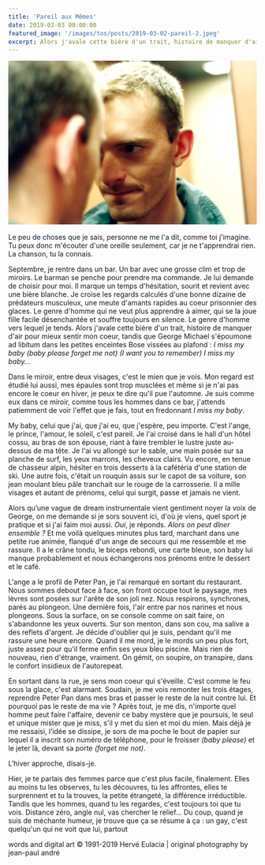 ```yaml
---
title: 'Pareil aux Mêmes'
date: 2019-03-03 00:00:00
featured_image: '/images/tos/posts/2019-03-02-pareil-2.jpeg'
excerpt: Alors j'avale cette bière d'un trait, histoire de manquer d'air pour mieux sentir mon coeur, tandis que George Michael s'époumone ad libitum dans les petites enceintes Bose vissées au plafond.
---
```


![](/images/tos/posts/2019-03-02-pareil.jpeg)

Le peu de choses que je sais, personne ne me l'a dit, comme toi j'imagine. Tu peux donc m'écouter d'une oreille seulement, car je ne t'apprendrai rien. La chanson, tu la connais.

Septembre, je rentre dans un bar. Un bar avec une grosse clim et trop de miroirs. Le barman se penche pour prendre ma commande. Je lui demande de choisir pour moi. Il marque un temps d'hésitation, sourit et revient avec une bière blanche. Je croise les regards calculés d'une bonne dizaine de prédateurs musculeux, une meute d'amants rapides au coeur prisonnier des glaces. Le genre d'homme qui ne veut plus apprendre à aimer, qui se la joue fille facile désenchantée et souffre toujours en silence. Le genre d'homme vers lequel je tends. Alors j'avale cette bière d'un trait, histoire de manquer d'air pour mieux sentir mon coeur, tandis que George Michael s'époumone ad libitum dans les petites enceintes Bose vissées au plafond : *I miss my baby (baby please forget me not) (I want you to remember) I miss my baby...*


Dans le miroir, entre deux visages, c'est le mien que je vois. Mon regard est étudié lui aussi, mes épaules sont trop musclées et même si je n'ai pas encore le coeur en hiver, je peux te dire qu'il pue l'automne. Je suis comme eux dans ce miroir, comme tous les hommes dans ce bar, j'attends patiemment de voir l'effet que je fais, tout en fredonnant *I miss my baby*.


My baby, celui que j'ai, que j'ai eu, que j'espère, peu importe. C'est l'ange, le prince, l'amour, le soleil, c'est pareil. Je l'ai croisé dans le hall d'un hôtel cossu, au bras de son épouse, riant à faire trembler le lustre juste au-dessus de ma tête. Je l'ai vu allongé sur le sable, une main posée sur sa planche de surf, les yeux marrons, les cheveux clairs. Vu encore, en tenue de chasseur alpin, hésiter en trois desserts à la cafétéria d'une station de ski. Une autre fois, c'était un rouquin assis sur le capot de sa voiture, son jean moulant bleu pâle tranchait sur le rouge de la carrosserie. Il a mille visages et autant de prénoms, celui qui surgit, passe et jamais ne vient.


Alors qu’une vague de dream instrumentale vient gentiment noyer la voix de George, on me demande si je sors souvent ici, d'où je viens, quel sport je pratique et si j'ai faim moi aussi. *Oui*, je réponds. *Alors on peut dîner ensemble ?* Et me voilà quelques minutes plus tard, marchant dans une petite rue animée, flanqué d'un ange de secours qui me ressemble et me rassure. Il a le crâne tondu, le biceps rebondi, une carte bleue, son baby lui manque probablement et nous échangerons nos prénoms entre le dessert et le café.


L'ange a le profil de Peter Pan, je l'ai remarqué en sortant du restaurant. Nous sommes debout face à face, son front occupe tout le paysage, mes lèvres sont posées sur l'arête de son joli nez. Nous respirons, synchrones, parés au plongeon. Une dernière fois, l'air entre par nos narines et nous plongeons. Sous la surface, on se console comme on sait faire, on s'abandonne les yeux ouverts. Sur son menton, dans son cou, ma salive a des reflets d'argent. Je décide d'oublier qui je suis, pendant qu'il me rassure une heure encore. Quand il me mord, je le mords un peu plus fort, juste assez pour qu'il ferme enfin ses yeux bleu piscine. Mais rien de nouveau, rien d'étrange, vraiment. On gémit, on soupire, on transpire, dans le confort insidieux de l'autorepeat.


En sortant dans la rue, je sens mon coeur qui s'éveille. C'est comme le feu sous la glace, c'est alarmant. Soudain, je me vois remonter les trois étages, reprendre Peter Pan dans mes bras et passer le reste de la nuit contre lui. Et pourquoi pas le reste de ma vie ? Après tout, je me dis, n'importe quel homme peut faire l'affaire, devenir ce baby mystère que je poursuis, le seul et unique mister que je miss, s'il y met du sien et moi du mien. Mais déjà je me ressaisi, l’idée se dissipe, je sors de ma poche le bout de papier sur lequel il a inscrit son numéro de téléphone, pour le froisser *(baby please)* et le jeter là, devant sa porte *(forget me not)*.


L'hiver approche, disais-je.


Hier, je te parlais des femmes parce que c'est plus facile, finalement. Elles au moins tu les observes, tu les découvres, tu les affrontes, elles te surprennent et tu la trouves, la petite étrangeté, la différence irréductible. Tandis que les hommes, quand tu les regardes, c'est toujours toi que tu vois. Distance zéro, angle nul, vas chercher le relief... Du coup, quand je suis de méchante humeur, je trouve que ça se résume à ça : un gay, c'est quelqu'un qui ne voit que lui, partout

<div class="footer__post__copyright">words and digital art © 1991-2019 Hervé Eulacia | original photography by jean-paul andré</div>

